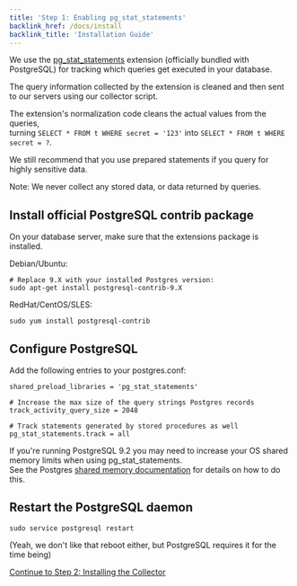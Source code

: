```yaml
---
title: 'Step 1: Enabling pg_stat_statements'
backlink_href: /docs/install
backlink_title: 'Installation Guide'
---
```


We use the [pg\_stat\_statements](http://www.postgresql.org/docs/current/static/pgstatstatements.html) extension (officially bundled with PostgreSQL) for tracking which queries get executed in your database.

The query information collected by the extension is cleaned and then sent to our servers using our collector script.

The extension's normalization code cleans the actual values from the queries,<br>
turning ```SELECT * FROM t WHERE secret = '123'``` into ```SELECT * FROM t WHERE secret = ?```.

We still recommend that you use prepared statements if you query for highly sensitive data.

Note: We never collect any stored data, or data returned by queries.

## Install official PostgreSQL contrib package

On your database server, make sure that the extensions package is installed.

Debian/Ubuntu:

```
# Replace 9.X with your installed Postgres version:
sudo apt-get install postgresql-contrib-9.X
```

RedHat/CentOS/SLES:

```
sudo yum install postgresql-contrib
```

## Configure PostgreSQL

Add the following entries to your postgres.conf:

```
shared_preload_libraries = 'pg_stat_statements'

# Increase the max size of the query strings Postgres records
track_activity_query_size = 2048

# Track statements generated by stored procedures as well
pg_stat_statements.track = all
```

If you're running PostgreSQL 9.2 you may need to increase your OS shared memory
limits when using pg\_stat\_statements.<br>
See the Postgres [shared memory documentation](http://www.postgresql.org/docs/9.2/static/kernel-resources.html#SYSVIPC)
for details on how to do this.

## Restart the PostgreSQL daemon

```
sudo service postgresql restart
```

(Yeah, we don't like that reboot either, but PostgreSQL requires it for the time being)

[Continue to Step 2: Installing the Collector](/docs/install/02_installing_the_collector)

<br>
<div><signup-cta event-label="Docs"></signup-cta></div>
